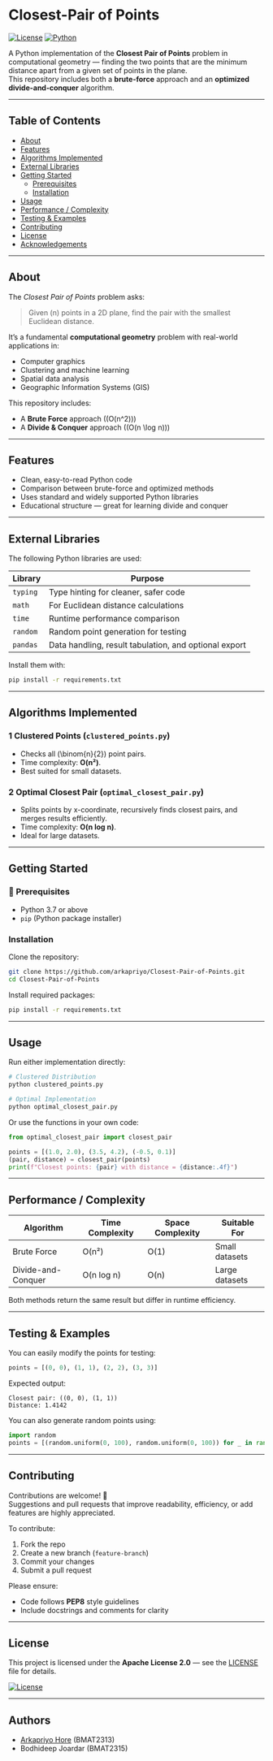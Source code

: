 # Closest-Pair of Points

[![License](https://img.shields.io/badge/License-Apache_2.0-blue.svg)](https://opensource.org/licenses/Apache-2.0)
[![Python](https://img.shields.io/badge/Python-3%2B-brightgreen.svg)](https://www.python.org/downloads/)

A Python implementation of the **Closest Pair of Points** problem in computational geometry — finding the two points that are the minimum distance apart from a given set of points in the plane.  
This repository includes both a **brute-force** approach and an **optimized divide-and-conquer** algorithm.

---

## Table of Contents

- [About](#about)
- [Features](#features)
- [Algorithms Implemented](#algorithms-implemented)
- [External Libraries](#external-libraries)
- [Getting Started](#getting-started)
  - [Prerequisites](#prerequisites)
  - [Installation](#installation)
- [Usage](#usage)
- [Performance / Complexity](#performance--complexity)
- [Testing & Examples](#testing--examples)
- [Contributing](#contributing)
- [License](#license)
- [Acknowledgements](#acknowledgements)

---

## About

The *Closest Pair of Points* problem asks:  
> Given \(n\) points in a 2D plane, find the pair with the smallest Euclidean distance.

It’s a fundamental **computational geometry** problem with real-world applications in:
- Computer graphics  
- Clustering and machine learning  
- Spatial data analysis  
- Geographic Information Systems (GIS)

This repository includes:
- A **Brute Force** approach (\(O(n^2)\))
- A **Divide & Conquer** approach (\(O(n \log n)\))

---

## Features

- Clean, easy-to-read Python code  
- Comparison between brute-force and optimized methods  
- Uses standard and widely supported Python libraries  
- Educational structure — great for learning divide and conquer  

---

## External Libraries

The following Python libraries are used:

| Library | Purpose |
|----------|----------|
| `typing` | Type hinting for cleaner, safer code |
| `math` | For Euclidean distance calculations |
| `time` | Runtime performance comparison |
| `random` | Random point generation for testing |
| `pandas` | Data handling, result tabulation, and optional export |

Install them with:
```bash
pip install -r requirements.txt
```

---

## Algorithms Implemented

### 1 Clustered Points (`clustered_points.py`)
- Checks all \(\binom{n}{2}\) point pairs.  
- Time complexity: **O(n²)**.  
- Best suited for small datasets.

### 2 Optimal Closest Pair (`optimal_closest_pair.py`)
- Splits points by x-coordinate, recursively finds closest pairs, and merges results efficiently.  
- Time complexity: **O(n log n)**.  
- Ideal for large datasets.

---

##  Getting Started

### 🔧 Prerequisites
- Python 3.7 or above  
- `pip` (Python package installer)

### Installation

Clone the repository:
```bash
git clone https://github.com/arkapriyo/Closest-Pair-of-Points.git
cd Closest-Pair-of-Points
```

Install required packages:
```bash
pip install -r requirements.txt
```

---

## Usage

Run either implementation directly:

```bash
# Clustered Distribution
python clustered_points.py

# Optimal Implementation
python optimal_closest_pair.py
```

Or use the functions in your own code:

```python
from optimal_closest_pair import closest_pair

points = [(1.0, 2.0), (3.5, 4.2), (-0.5, 0.1)]
(pair, distance) = closest_pair(points)
print(f"Closest points: {pair} with distance = {distance:.4f}")
```

---

## Performance / Complexity

| Algorithm | Time Complexity | Space Complexity | Suitable For |
|------------|----------------|------------------|---------------|
| Brute Force | O(n²) | O(1) | Small datasets |
| Divide-and-Conquer | O(n log n) | O(n) | Large datasets |

Both methods return the same result but differ in runtime efficiency.

---

## Testing & Examples

You can easily modify the points for testing:

```python
points = [(0, 0), (1, 1), (2, 2), (3, 3)]
```

Expected output:
```
Closest pair: ((0, 0), (1, 1))
Distance: 1.4142
```

You can also generate random points using:
```python
import random
points = [(random.uniform(0, 100), random.uniform(0, 100)) for _ in range(100)]
```

---

## Contributing

Contributions are welcome! 🎉  
Suggestions and pull requests that improve readability, efficiency, or add features are highly appreciated.

To contribute:
1. Fork the repo  
2. Create a new branch (`feature-branch`)  
3. Commit your changes  
4. Submit a pull request  

Please ensure:
- Code follows **PEP8** style guidelines  
- Include docstrings and comments for clarity  

---

## License

This project is licensed under the **Apache License 2.0** — see the [LICENSE](LICENSE) file for details.

[![License](https://img.shields.io/badge/License-Apache_2.0-blue.svg)](https://opensource.org/licenses/Apache-2.0)

---

## Authors
- [Arkapriyo Hore](https://github.com/arkapriyo) (BMAT2313)
- Bodhideep Joardar (BMAT2315)

